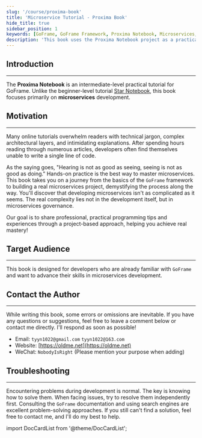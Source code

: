 ```yaml
---
slug: '/course/proxima-book'
title: 'Microservice Tutorial - Proxima Book'
hide_title: true
sidebar_position: 1
keywords: [GoFrame, GoFrame Framework, Proxima Notebook, Microservices, gRPC, etcd, Service Registry, GoFrame Microservices, Golang Microservices, Golang Tutorial, Programming Tips, Project Development, Developer Guide, Tech Stack, Software Development, Computer Science]
description: 'This book uses the Proxima Notebook project as a practical example to help readers quickly master GoFrame microservices development. Perfect for developers who are familiar with GoFrame and want to advance into microservices development.'
---
```


## Introduction
---
The **Proxima Notebook** is an intermediate-level practical tutorial for GoFrame. Unlike the beginner-level tutorial [Star Notebook](https://goframe.org/course/starbook), this book focuses primarily on **microservices** development.

## Motivation
---
Many online tutorials overwhelm readers with technical jargon, complex architectural layers, and intimidating explanations. After spending hours reading through numerous articles, developers often find themselves unable to write a single line of code.

As the saying goes, "Hearing is not as good as seeing, seeing is not as good as doing." Hands-on practice is the best way to master microservices. This book takes you on a journey from the basics of the `GoFrame` framework to building a real microservices project, demystifying the process along the way. You'll discover that developing microservices isn't as complicated as it seems. The real complexity lies not in the development itself, but in microservices governance.

Our goal is to share professional, practical programming tips and experiences through a project-based approach, helping you achieve real mastery!

## Target Audience
---
This book is designed for developers who are already familiar with `GoFrame` and want to advance their skills in microservices development.

## Contact the Author
---
While writing this book, some errors or omissions are inevitable. If you have any questions or suggestions, feel free to leave a comment below or contact me directly. I'll respond as soon as possible!
- Email: `tyyn1022@gmail.com` `tyyn1022@163.com`
- Website: [https://oldme.net](https://oldme.net)
- WeChat: `NobodyIsRight` (Please mention your purpose when adding)

## Troubleshooting
---
Encountering problems during development is normal. The key is knowing how to solve them. When facing issues, try to resolve them independently first. Consulting the `GoFrame` documentation and using search engines are excellent problem-solving approaches. If you still can't find a solution, feel free to contact me, and I'll do my best to help.

import DocCardList from '@theme/DocCardList';